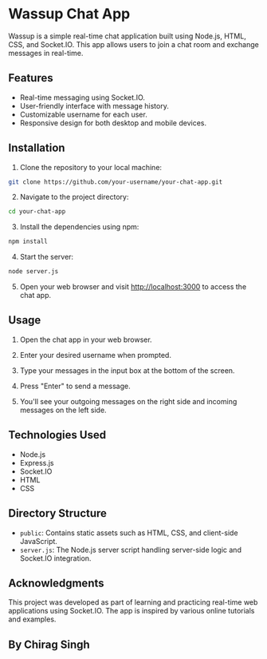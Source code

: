 # Wassup Chat App

Wassup is a simple real-time chat application built using Node.js, HTML, CSS, and Socket.IO. This app allows users to join a chat room and exchange messages in real-time.

## Features

- Real-time messaging using Socket.IO.
- User-friendly interface with message history.
- Customizable username for each user.
- Responsive design for both desktop and mobile devices.

## Installation

1. Clone the repository to your local machine:

```bash
git clone https://github.com/your-username/your-chat-app.git
```

2. Navigate to the project directory:

```bash
cd your-chat-app
```

3. Install the dependencies using npm:

```bash
npm install
```

4. Start the server:

```bash
node server.js
```

5. Open your web browser and visit [http://localhost:3000](http://localhost:3000) to access the chat app.

## Usage

1. Open the chat app in your web browser.

2. Enter your desired username when prompted.

3. Type your messages in the input box at the bottom of the screen.

4. Press "Enter" to send a message.

5. You'll see your outgoing messages on the right side and incoming messages on the left side.

## Technologies Used

- Node.js
- Express.js
- Socket.IO
- HTML
- CSS

## Directory Structure

- `public`: Contains static assets such as HTML, CSS, and client-side JavaScript.
- `server.js`: The Node.js server script handling server-side logic and Socket.IO integration.

## Acknowledgments

This project was developed as part of learning and practicing real-time web applications using Socket.IO. The app is inspired by various online tutorials and examples.

## By Chirag Singh

